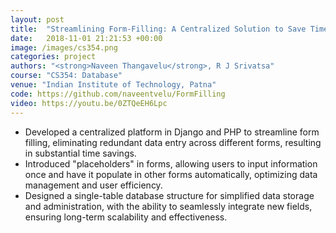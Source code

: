 ```yaml
---
layout: post
title:  "Streamlining Form-Filling: A Centralized Solution to Save Time and Effort"
date:   2018-11-01 21:21:53 +00:00
image: /images/cs354.png
categories: project
authors: "<strong>Naveen Thangavelu</strong>, R J Srivatsa"
course: "CS354: Database"
venue: "Indian Institute of Technology, Patna"
code: https://github.com/naveentvelu/FormFilling
video: https://youtu.be/0ZTQeEH6Lpc
---
```

- Developed a centralized platform in Django and PHP to streamline form filling, eliminating 
redundant data entry across different forms, resulting in substantial time savings.
- Introduced "placeholders" in forms, allowing users to input information once and 
have it populate in other forms automatically, optimizing data management and user efficiency.
- Designed a single-table database structure for simplified data storage and administration, 
with the ability to seamlessly integrate new fields, ensuring long-term scalability and 
effectiveness.

